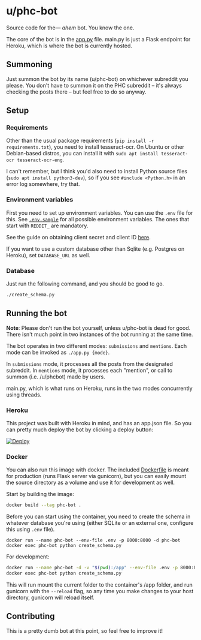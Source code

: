 # u/phc-bot

Source code for the&mdash; *ahem* bot. You know the one.

The core of the bot is in the [app.py][1] file. main.py is just a Flask endpoint for Heroku, which is where the bot
is currently hosted.

## Summoning

Just summon the bot by its name (u/phc-bot) on whichever subreddit you please. You don't have to summon it on
the PHC subreddit &ndash; it's always checking the posts there &ndash; but feel free to do so anyway.

## Setup

### Requirements

Other than the usual package requirements (`pip install -r requirements.txt`), you need to install tesseract-ocr.
On Ubuntu or other Debian-based distros, you can install it with `sudo apt install tesseract-ocr tesseract-ocr-eng`.

I can't remember, but I think you'd also need to install Python source files (`sudo apt install python3-dev`),
so if you see `#include <Python.h>` in an error log somewhere, try that.

### Environment variables
First you need to set up environment variables. You can use the `.env` file for this. See [`.env.sample`][2]
for all possible environment variables. The ones that start with `REDDIT_` are mandatory.

See the guide on obtaining client secret and client ID [here][3].

If you want to use a custom database other than Sqlite (e.g. Postgres on Heroku), set `DATABASE_URL` as well.

### Database

Just run the following command, and you should be good to go.

```bash
./create_schema.py
```

## Running the bot

**Note**: Please don't run the bot yourself, unless u/phc-bot is dead for good. There isn't much point in
two instances of the bot running at the same time.

The bot operates in two different modes: `submissions` and `mentions`. Each mode can be invoked as `./app.py {mode}`.

In `submissions` mode, it processes all the posts from the designated subreddit.
In `mentions` mode, it processes each "mention", or call to summon (i.e. /u/phcbot) made by users.

main.py, which is what runs on Heroku, runs in the two modes concurrently using threads.

### Heroku

This project was built with Heroku in mind, and has an app.json file. So you can pretty much deploy the bot
by clicking a deploy button:

[![Deploy](https://www.herokucdn.com/deploy/button.svg)](https://heroku.com/deploy)

### Docker

You can also run this image with docker. The included [Dockerfile][5] is meant for production (runs Flask server via 
gunicorn), but you can easily mount the source directory as a volume and use it for development as well.

Start by building the image:

```bash
docker build --tag phc-bot .
```

Before you can start using the container, you need to create the schema in whatever database you're using (either
SQLite or an external one, configure this using `.env` file).

```
docker run --name phc-bot --env-file .env -p 8000:8000 -d phc-bot
docker exec phc-bot python create_schema.py
```

For development:

```bash
docker run --name phc-bot -d -v "$(pwd):/app" --env-file .env -p 8000:8000 phc-bot --reload
docker exec phc-bot python create_schema.py
```

This will run mount the current folder to the container's /app folder, and run gunicorn with the `--reload` flag,
so any time you make changes to your host directory, gunicorn will reload itself.

## Contributing

This is a pretty dumb bot at this point, so feel free to improve it!

[1]: app.py
[2]: .env.sample
[3]: https://github.com/reddit-archive/reddit/wiki/OAuth2-Quick-Start-Example
[4]: https://heroku.com/deploy
[5]: Dockerfile
